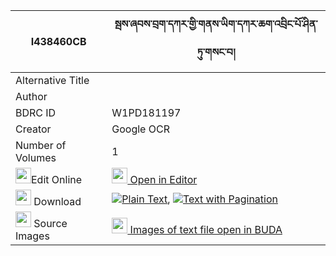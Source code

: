 |I438460CB|སྦས་ཞབས་བྲག་དཀར་གྱི་གནས་ཡིག་དཀར་ཆག་འབྲིང་པོ་ཤིན་ཏུ་གསང་བ། 
| --- | --- 
|Alternative Title |
|Author | 
|BDRC ID | W1PD181197
|Creator | Google OCR
|Number of Volumes| 1
|<img width="25" src="https://img.icons8.com/color/25/000000/edit-property.png">Edit Online| [<img width="25" src="https://avatars.githubusercontent.com/u/45091458?s=200&v=4"> Open in Editor](http://editor.openpecha.org/I438460CB)
|<img width="25" src="https://img.icons8.com/fluent/48/000000/download-2.png"/>  Download | [![](https://img.icons8.com/color/20/000000/txt.png)Plain Text](https://github.com/Openpecha/I438460CB/releases/download/v1/ba_sa_shyab_drakkar_gyi_neyik__plain_I438460CB.zip), [![](https://img.icons8.com/color/20/000000/txt.png)Text with Pagination](https://github.com/Openpecha/I438460CB/releases/download/v1/ba_sa_shyab_drakkar_gyi_neyik__pages_I438460CB.zip)
|<img width="25" src="https://img.icons8.com/plasticine/100/000000/pictures-folder.png"/>  Source Images | [<img width="25" src="https://library.bdrc.io/icons/BUDA-small.svg"> Images of text file open in BUDA](https://library.bdrc.io/show/bdr:W1PD181197)